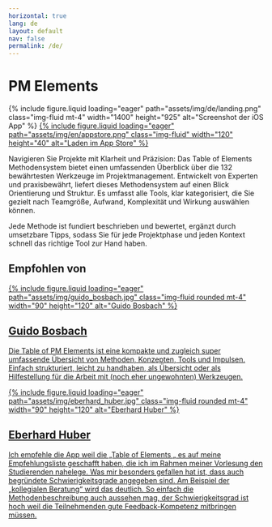```yaml
---
horizontal: true
lang: de
layout: default
nav: false
permalink: /de/
---
```


<div class="landing">
  <h1 class="md-4">PM Elements</h1>
  {% include figure.liquid loading="eager" path="assets/img/de/landing.png" class="img-fluid mt-4" width="1400" height="925" alt="Screenshot der iOS App" %}
  <a href="https://apps.apple.com/app/apple-store/id6738084498?pt=127441684&ct=website&mt=8">
    {% include figure.liquid loading="eager" path="assets/img/en/appstore.png" class="img-fluid" width="120" height="40" alt="Laden im App Store" %}
  </a>
  <p>Navigieren Sie Projekte mit Klarheit und Präzision: Das Table of Elements Methodensystem bietet einen umfassenden Überblick über die 132 bewährtesten Werkzeuge im Projektmanagement. Entwickelt von Experten und praxisbewährt, liefert dieses Methodensystem auf einen Blick Orientierung und Struktur. Es umfasst alle Tools, klar kategorisiert, die Sie gezielt nach Teamgröße, Aufwand, Komplexität und Wirkung auswählen können.</p>
  <p>Jede Methode ist fundiert beschrieben und bewertet, ergänzt durch umsetzbare Tipps, sodass Sie für jede Projektphase und jeden Kontext schnell das richtige Tool zur Hand haben.</p>
  <center><lite-youtube videoid="ZDGIVYX-11s" class="mt-4"></lite-youtube></center>
  <h2 class="mt-4">Empfohlen von</h2>
  <div class="mt-4">
    <div class="row row-cols-1 row-cols-md-2">
      <div class="col">
        <a href="https://www.guidobosbach.com">
          <div class="card h-100 hoverable">
            {% include figure.liquid loading="eager" path="assets/img/guido_bosbach.jpg" class="img-fluid rounded mt-4" width="90" height="120" alt="Guido Bosbach" %}
            <div class="card-body">
              <h2 class="card-title">Guido Bosbach</h2>
              <p class="card-text">Die Table of PM Elements ist eine kompakte und zugleich super umfassende Übersicht von Methoden, Konzepten, Tools und Impulsen. Einfach strukturiert, leicht zu handhaben, als Übersicht oder als Hilfestellung für die Arbeit mit (noch eher ungewohnten) Werkzeugen.</p>
              <div class="row ml-1 mr-1 p-0"></div>
            </div>
          </div>
        </a>
      </div>
      <div class="col">
        <a href="https://www.pentaeder.de">
          <div class="card h-100 hoverable">
            {% include figure.liquid loading="eager" path="assets/img/eberhard_huber.jpg" class="img-fluid rounded mt-4" width="90" height="120" alt="Eberhard Huber" %}
            <div class="card-body">
              <h2 class="card-title">Eberhard Huber</h2>
              <p class="card-text">Ich empfehle die App weil die „Table of Elements „ es auf meine Empfehlungsliste geschafft haben, die ich im Rahmen meiner Vorlesung den Studierenden nahelege. Was mir besonders gefallen hat ist, dass auch begründete Schwierigkeitsgrade angegeben sind. Am Beispiel der „kollegialen Beratung“ wird das deutlich. So einfach die Methodenbeschreibung auch aussehen mag, der Schwierigkeitsgrad ist hoch weil die Teilnehmenden gute Feedback-Kompetenz mitbringen müssen.</p>
              <div class="row ml-1 mr-1 p-0"></div>
            </div>
          </div>
        </a>
      </div>
    </div>
  </div>
</div>
